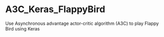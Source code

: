 # A3C_Keras_FlappyBird
Use Asynchronous advantage actor-critic algorithm (A3C) to play Flappy Bird using Keras
